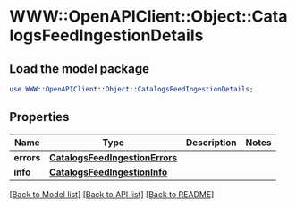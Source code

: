 # WWW::OpenAPIClient::Object::CatalogsFeedIngestionDetails

## Load the model package
```perl
use WWW::OpenAPIClient::Object::CatalogsFeedIngestionDetails;
```

## Properties
Name | Type | Description | Notes
------------ | ------------- | ------------- | -------------
**errors** | [**CatalogsFeedIngestionErrors**](CatalogsFeedIngestionErrors.md) |  | 
**info** | [**CatalogsFeedIngestionInfo**](CatalogsFeedIngestionInfo.md) |  | 

[[Back to Model list]](../README.md#documentation-for-models) [[Back to API list]](../README.md#documentation-for-api-endpoints) [[Back to README]](../README.md)


